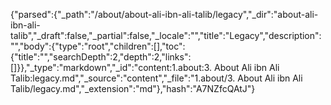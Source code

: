 {"parsed":{"_path":"/about/about-ali-ibn-ali-talib/legacy","_dir":"about-ali-ibn-ali-talib","_draft":false,"_partial":false,"_locale":"","title":"Legacy","description":"","body":{"type":"root","children":[],"toc":{"title":"","searchDepth":2,"depth":2,"links":[]}},"_type":"markdown","_id":"content:1.about:3. About Ali ibn Ali Talib:legacy.md","_source":"content","_file":"1.about/3. About Ali ibn Ali Talib/legacy.md","_extension":"md"},"hash":"A7NZfcQAtJ"}
